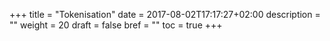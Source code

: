 +++
title = "Tokenisation"
date = 2017-08-02T17:17:27+02:00
description = ""
weight = 20
draft = false
bref = ""
toc = true
+++
